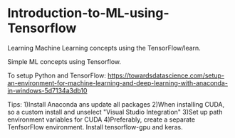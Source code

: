 # Introduction-to-ML-using-Tensorflow
Learning Machine Learning concepts using the TensorFlow/learn.

Simple ML concepts using Tensorflow.

To setup Python and TensorFlow:
https://towardsdatascience.com/setup-an-environment-for-machine-learning-and-deep-learning-with-anaconda-in-windows-5d7134a3db10

Tips:
1)Install Anaconda ans update all packages
2)When installing CUDA, so a custom install and unselect "Visual Studio Integration"
3)Set up path environment variables for CUDA
4)Preferably, create a separate TenfsorFlow environment. Install tensorflow-gpu and keras.
